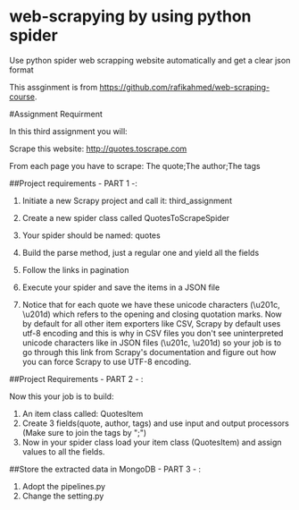 # web-scrapying by using python spider

Use python spider web scrapping website automatically and get a clear json format

This assginment is from https://github.com/rafikahmed/web-scraping-course.

#Assignment Requirment

In this third assignment you will:

Scrape this website: http://quotes.toscrape.com

From each page you have to scrape: The quote;The author;The tags

##Project requirements - PART 1 -:

1. Initiate a new Scrapy project and call it: third_assignment

2. Create a new spider class called QuotesToScrapeSpider

3. Your spider should be named: quotes

4. Build the parse method, just a regular one and yield all the fields

5. Follow the links in pagination

6. Execute your spider and save the items in a JSON file

7. Notice that for each quote we have these unicode characters (\u201c, \u201d) which refers to the opening and closing quotation marks.
   Now by default for all other item exporters like CSV, Scrapy by default uses utf-8 encoding 
   and this is why in CSV files you don't see uninterpreted unicode characters like in JSON files (\u201c, \u201d) 
   so your job is to go through this link from Scrapy's documentation
   and figure out how you can force Scrapy to use UTF-8 encoding.

##Project Requirements - PART 2 - :

Now this your job is to build:

1. An item class called: QuotesItem
2. Create 3 fields(quote, author, tags) and use input and output processors (Make sure to join the tags by ";")
3. Now in your spider class load your item class (QuotesItem) and assign values to all the fields.

##Store the extracted data in MongoDB - PART 3 - :

1. Adopt the pipelines.py
2. Change the setting.py


